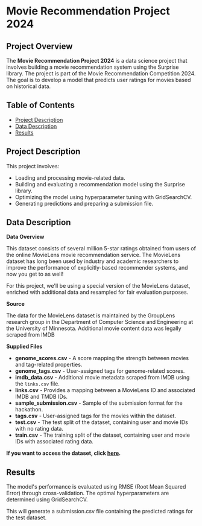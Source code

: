 # Movie Recommendation Project 2024

## Project Overview

The **Movie Recommendation Project 2024** is a data science project that involves building a movie recommendation system using the Surprise library. The project is part of the Movie Recommendation Competition 2024. The goal is to develop a model that predicts user ratings for movies based on historical data.

## Table of Contents

- [Project Description](#project-description)
- [Data Description](#data-description)
- [Results](#results)
  

## Project Description

This project involves:
- Loading and processing movie-related data.
- Building and evaluating a recommendation model using the Surprise library.
- Optimizing the model using hyperparameter tuning with GridSearchCV.
- Generating predictions and preparing a submission file.

## Data Description

**Data Overview**

This dataset consists of several million 5-star ratings obtained from users of the online MovieLens movie recommendation service. The MovieLens dataset has long been used by industry and academic researchers to improve the performance of explicitly-based recommender systems, and now you get to as well!

For this project, we'll be using a special version of the MovieLens dataset, enriched with additional data and resampled for fair evaluation purposes.

**Source**

The data for the MovieLens dataset is maintained by the GroupLens research group in the Department of Computer Science and Engineering at the University of Minnesota. Additional movie content data was legally scraped from IMDB

**Supplied Files**

- **genome_scores.csv** - A score mapping the strength between movies and tag-related properties. 
- **genome_tags.csv** - User-assigned tags for genome-related scores.
- **imdb_data.csv** - Additional movie metadata scraped from IMDB using the `links.csv` file.
- **links.csv** - Provides a mapping between a MovieLens ID and associated IMDB and TMDB IDs.
- **sample_submission.csv** - Sample of the submission format for the hackathon.
- **tags.csv** - User-assigned tags for the movies within the dataset.
- **test.csv** - The test split of the dataset, containing user and movie IDs with no rating data.
- **train.csv** - The training split of the dataset, containing user and movie IDs with associated rating data.

**If you want to access the dataset, click [here](https://www.kaggle.com/competitions/alx-movie-recommendation-project-2024/data).**


## Results
The model's performance is evaluated using RMSE (Root Mean Squared Error) through cross-validation. The optimal hyperparameters are determined using GridSearchCV.

This will generate a submission.csv file containing the predicted ratings for the test dataset.
